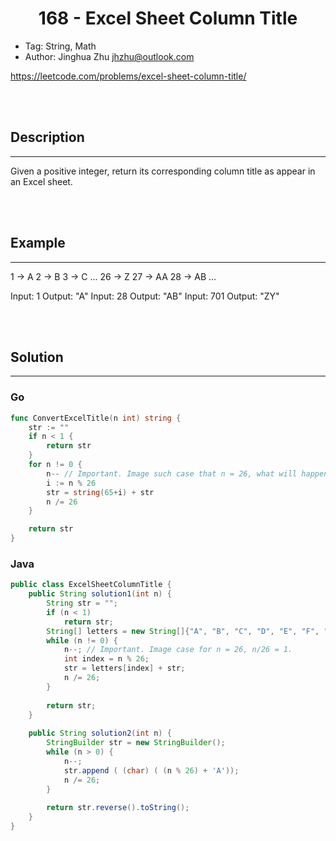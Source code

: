 # <center>168 - Excel Sheet Column Title</center> 


* Tag: String, Math
* Author: Jinghua Zhu jhzhu@outlook.com

https://leetcode.com/problems/excel-sheet-column-title/

<br></br>



## Description
----
Given a positive integer, return its corresponding column title as appear in an Excel sheet.

<br></br>



## Example
----
1 -> A
2 -> B
3 -> C
...
26 -> Z
27 -> AA
28 -> AB
...

Input: 1  	Output: "A"
Input: 28 	Output: "AB"
Input: 701	Output: "ZY"

<br></br>



## Solution
----
### Go
```go
func ConvertExcelTitle(n int) string {
	str := ""
	if n < 1 {
		return str
	}
	for n != 0 {
		n-- // Important. Image such case that n = 26, what will happen for n/= 26?
		i := n % 26
		str = string(65+i) + str
		n /= 26
	}

	return str
}
```


### Java
```java
public class ExcelSheetColumnTitle {
    public String solution1(int n) {
    	String str = "";
    	if (n < 1)
    		return str;
    	String[] letters = new String[]{"A", "B", "C", "D", "E", "F", "G", "H", "I", "J", "K", "L", "M", "N", "O", "P", "Q", "R", "S", "T", "U", "V", "W", "X", "Y", "Z"};
        while (n != 0) {
            n--; // Important. Image case for n = 26, n/26 = 1.
            int index = n % 26;
            str = letters[index] + str;
            n /= 26;
        }
        
        return str;
    }
    
    public String solution2(int n) {
        StringBuilder str = new StringBuilder();
        while (n > 0) {
            n--;
            str.append ( (char) ( (n % 26) + 'A'));
            n /= 26;
        }
        
        return str.reverse().toString();
    }
}

```